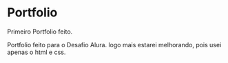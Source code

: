 # Portfolio
Primeiro Portfolio feito.

Portfolio feito para o Desafio Alura.
logo mais estarei melhorando, pois usei apenas o html e css.
